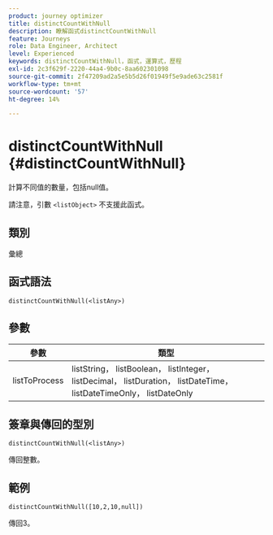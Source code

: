 ```yaml
---
product: journey optimizer
title: distinctCountWithNull
description: 瞭解函式distinctCountWithNull
feature: Journeys
role: Data Engineer, Architect
level: Experienced
keywords: distinctCountWithNull，函式，運算式，歷程
exl-id: 2c3f629f-2220-44a4-9b0c-8aa602301098
source-git-commit: 2f47209ad2a5e5b5d26f01949f5e9ade63c2581f
workflow-type: tm+mt
source-wordcount: '57'
ht-degree: 14%

---
```


# distinctCountWithNull {#distinctCountWithNull}

計算不同值的數量，包括null值。

請注意，引數 `<listObject>` 不支援此函式。

## 類別

彙總

## 函式語法

`distinctCountWithNull(<listAny>)`

## 參數

| 參數 | 類型 |
|-----------|------------------|
| listToProcess | listString， listBoolean， listInteger， listDecimal， listDuration， listDateTime， listDateTimeOnly， listDateOnly |

## 簽章與傳回的型別

`distinctCountWithNull(<listAny>)`

傳回整數。

## 範例

`distinctCountWithNull([10,2,10,null])`

傳回3。
